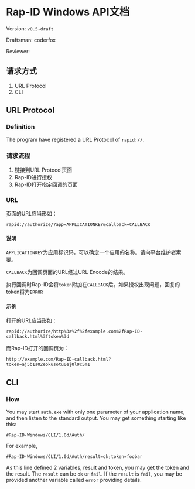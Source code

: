 Rap-ID Windows API文档
=====

Version: `v0.5-draft`

Draftsman: coderfox

Reviewer:

请求方式
-----

1. URL Protocol
2. CLI

URL Protocol
-----

### Definition

The program have registered a URL Protocol of `rapid://`.

### 请求流程

1. 链接到URL Protocol页面
2. Rap-ID进行授权
3. Rap-ID打开指定回调的页面

### URL

页面的URL应当形如：

```
rapid://authorize/?app=APPLICATIONKEY&callback=CALLBACK
```

#### 说明

`APPLICATIONKEY`为应用标识码，可以确定一个应用的名称。请向平台维护者索要。

`CALLBACK`为回调页面的URL经过URL Encode的结果。

执行回调时Rap-ID会将`token`附加在`CALLBACK`后。如果授权出现问题，回复的token将为`ERROR`

#### 示例

打开的URL应当形如：

```
rapid://authorize/http%3a%2f%2fexample.com%2fRap-ID-callback.html%3ftoken%3d
```

而Rap-ID打开的回调页为：

```
http://example.com/Rap-ID-callback.html?token=aj5b1s02eokusotu0ej0l9c5m1
```

CLI
-----

### How

You may start `auth.exe` with only one parameter of your application name, and
then listen to the standard output. You may get something starting like this:

```
#Rap-ID-Windows/CLI/1.0d/Auth/
```

For example,

```
#Rap-ID-Windows/CLI/1.0d/Auth/result=ok;token=foobar
```

As this line defined 2 variables, result and token, you may get the token and the
result. The `result` can be `ok` or `fail`. If the `result` is `fail`, you may be
provided another variable called `error` providing details.